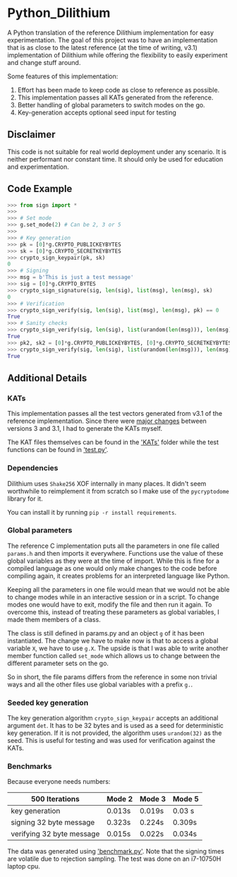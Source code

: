 # Python_Dilithium

A Python translation of the reference Dilithium implementation for easy experimentation. The goal of this project was to have an implementation that is as close to the latest reference (at the time of writing, v3.1) implementation of Dilithium while offering the flexibility to easily experiment and change stuff around.

Some features of this implementation:
1. Effort has been made to keep code as close to reference as possible.
2. This implementation passes all KATs generated from the reference.
3. Better handling of global parameters to switch modes on the go.
4. Key-generation accepts optional seed input for testing

## Disclaimer

This code is not suitable for real world deployment under any scenario. It is neither performant nor constant time. It should only be used for education and experimentation.

## Code Example

```python
>>> from sign import *
>>>
>>> # Set mode
>>> g.set_mode(2) # Can be 2, 3 or 5
>>>
>>> # Key generation
>>> pk = [0]*g.CRYPTO_PUBLICKEYBYTES
>>> sk = [0]*g.CRYPTO_SECRETKEYBYTES
>>> crypto_sign_keypair(pk, sk)
0
>>> # Signing
>>> msg = b'This is just a test message'
>>> sig = [0]*g.CRYPTO_BYTES
>>> crypto_sign_signature(sig, len(sig), list(msg), len(msg), sk)
0
>>> # Verification
>>> crypto_sign_verify(sig, len(sig), list(msg), len(msg), pk) == 0
True
>>> # Sanity checks
>>> crypto_sign_verify(sig, len(sig), list(urandom(len(msg))), len(msg), pk) == -1
True
>>> pk2, sk2 = [0]*g.CRYPTO_PUBLICKEYBYTES, [0]*g.CRYPTO_SECRETKEYBYTES
>>> crypto_sign_verify(sig, len(sig), list(urandom(len(msg))), len(msg), pk2) == -1
True

```

## Additional Details

### KATs

This implementation passes all the test vectors generated from v3.1 of the reference implementation. Since there were [major changes](https://github.com/pq-crystals/dilithium/commit/e989e691ae3d3f5933d012ab074bdc413ebc6fad) between versions 3 and 3.1, I had to generate the KATs myself.

The KAT files themselves can be found in the ['KATs'](KATs) folder while the test functions can be found in ['test.py'](test.py).

### Dependencies

Dilithium uses `Shake256` XOF internally in many places. It didn't seem worthwhile to reimplement it from scratch so I make use of the `pycryptodome` library for it.

You can install it by running `pip -r install requirements`.

### Global parameters

The reference C implementation puts all the parameters in one file called `params.h` and then imports it everywhere. Functions use the value of these global variables as they were at the time of import. While this is fine for a compiled language as one would only make changes to the code before compiling again, it creates problems for an interpreted language like Python.

Keeping all the parameters in one file would mean that we would not be able to change modes while in an interactive session or in a script. To change modes one would have to exit, modify the file and then run it again. To overcome this, instead of treating these parameters as global variables, I made them members of a class.

The class is still defined in params.py and an object `g` of it has been instantiated. The change we have to make now is that to access a global variable `X`, we have to use `g.X`. The upside is that I was able to write another member function called `set_mode` which allows us to change between the different parameter sets on the go.

So in short, the file params differs from the reference in some non trivial ways and all the other files use global variables with a prefix `g.`.

### Seeded key generation

The key generation algorithm `crypto_sign_keypair` accepts an additional argument `det`. It has to be 32 bytes and is used as a seed for deterministic key generation. If it is not provided, the algorithm uses `urandom(32)` as the seed. This is useful for testing and was used for verification against the KATs.

### Benchmarks

Because everyone needs numbers:

| 500 Iterations            | Mode 2 | Mode 3 | Mode 5 |
|---------------------------|--------|--------|--------|
| key generation            | 0.013s | 0.019s | 0.03 s |
| signing 32 byte message   | 0.323s | 0.224s | 0.309s |
| verifying 32 byte message | 0.015s | 0.022s | 0.034s |

The data was generated using ['benchmark.py'](benchmark.py). Note that the signing times are volatile due to rejection sampling. The test was done on an i7-10750H laptop cpu.
